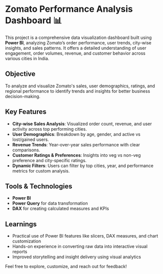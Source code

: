 # Zomato Performance Analysis Dashboard 📊

This project is a comprehensive data visualization dashboard built using **Power BI**, analyzing Zomato’s order performance, user trends, city-wise insights, and sales patterns. It offers a detailed understanding of user engagement, order volumes, revenue, and customer behavior across various cities in India.

## Objective
To analyze and visualize Zomato's sales, user demographics, ratings, and regional performance to identify trends and insights for better business decision-making.

## Key Features
-  **City-wise Sales Analysis**: Visualized order count, revenue, and user activity across top performing cities.
-  **User Demographics**: Breakdown by age, gender, and active vs lost/gained users.
-  **Revenue Trends**: Year-over-year sales performance with clear comparisons.
-  **Customer Ratings & Preferences**: Insights into veg vs non-veg preference and city-specific ratings.
-  **Dynamic Filters**: Users can filter by top cities, year, and performance metrics for custom analysis.

##  Tools & Technologies
- **Power BI**
- **Power Query** for data transformation
- **DAX** for creating calculated measures and KPIs

##  Learnings
- Practical use of Power BI features like slicers, DAX measures, and chart customization
- Hands-on experience in converting raw data into interactive visual reports
- Improved storytelling and insight delivery using visual analytics

Feel free to explore, customize, and reach out for feedback!

